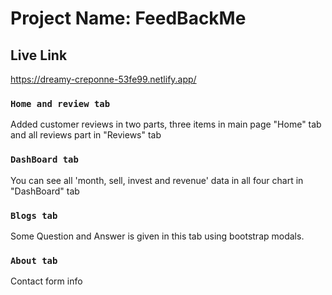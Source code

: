 # Project Name: FeedBackMe

## Live Link

https://dreamy-creponne-53fe99.netlify.app/





### `Home and review tab`

Added customer reviews in two parts, three items in main page "Home" tab and all reviews part in "Reviews" tab

### `DashBoard tab`

You can see all 'month, sell, invest and revenue' data in all four chart in "DashBoard" tab

### `Blogs tab`

Some Question and Answer is given in this tab using bootstrap modals.

### `About tab`

Contact form info



